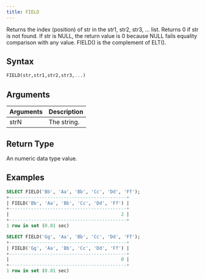 ```yaml
---
title: FIELD
---
```


Returns the index (position) of str in the str1, str2, str3, ... list. Returns 0 if str is not found.
If str is NULL, the return value is 0 because NULL fails equality comparison with any value.
FIELD() is the complement of ELT().

## Syntax

```sql
FIELD(str,str1,str2,str3,...)
```

## Arguments

| Arguments   | Description |
| ----------- | ----------- |
| strN | The string. |

## Return Type

An numeric data type value.

## Examples

```sql
SELECT FIELD('Bb', 'Aa', 'Bb', 'Cc', 'Dd', 'Ff');
+-------------------------------------------+
| FIELD('Bb', 'Aa', 'Bb', 'Cc', 'Dd', 'Ff') |
+-------------------------------------------+
|                                         2 |
+-------------------------------------------+
1 row in set (0.01 sec)

SELECT FIELD('Gg', 'Aa', 'Bb', 'Cc', 'Dd', 'Ff');
+-------------------------------------------+
| FIELD('Gg', 'Aa', 'Bb', 'Cc', 'Dd', 'Ff') |
+-------------------------------------------+
|                                         0 |
+-------------------------------------------+
1 row in set (0.01 sec)
```
